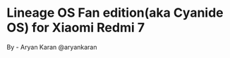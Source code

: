Lineage OS Fan edition(aka Cyanide OS) for Xiaomi Redmi 7
==============================

By - Aryan Karan @aryankaran